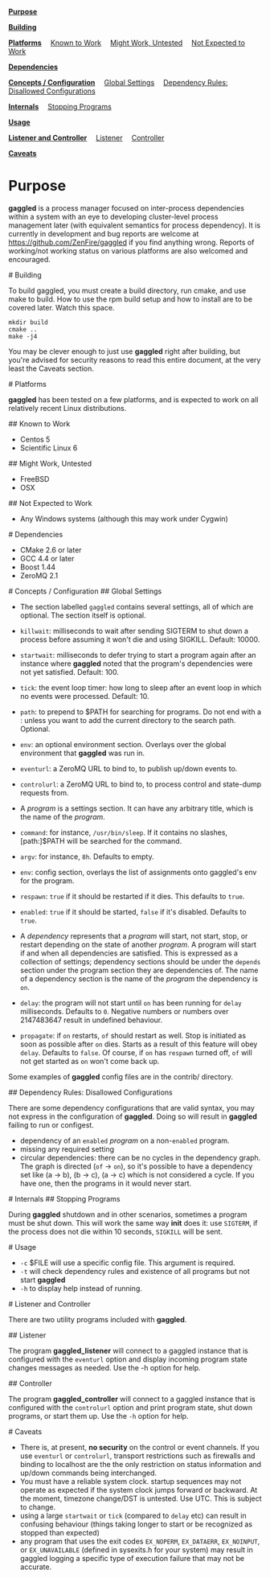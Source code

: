
**<a href="#toc1-1">Purpose</a>**

**<a href="#toc1-5">Building</a>**

**<a href="#toc1-16">Platforms</a>**
&emsp;<a href="#toc2-21">Known to Work</a>
&emsp;<a href="#toc2-27">Might Work, Untested</a>
&emsp;<a href="#toc2-33">Not Expected to Work</a>

**<a href="#toc1-38">Dependencies</a>**

**<a href="#toc1-46">Concepts / Configuration</a>**
&emsp;<a href="#toc2-49">Global Settings</a>
&emsp;<a href="#toc2-73">Dependency Rules: Disallowed Configurations</a>

**<a href="#toc1-82">Internals</a>**
&emsp;<a href="#toc2-85">Stopping Programs</a>

**<a href="#toc1-90">Usage</a>**

**<a href="#toc1-97">Listener and Controller</a>**
&emsp;<a href="#toc2-102">Listener</a>
&emsp;<a href="#toc2-107">Controller</a>

**<a href="#toc1-112">Caveats</a>**
<A name="toc1-1" title="Purpose" />
# Purpose
**gaggled** is a process manager focused on inter-process dependencies within a system with an eye to developing cluster-level process management later (with equivalent semantics for process dependency).  It is currently in development and bug reports are welcome at https://github.com/ZenFire/gaggled if you find anything wrong.  Reports of working/not working status on various platforms are also welcomed and encouraged.

<A name="toc1-5" title="Building" />
# Building

To build gaggled, you must create a build directory, run cmake, and use make to build.  How to use the rpm build setup and how to install are to be covered later. Watch this space.

    mkdir build
    cmake ..
    make -j4

You may be clever enough to just use **gaggled** right after building, but you're advised for security reasons to read this entire document, at the very least the Caveats section.

<A name="toc1-16" title="Platforms" />
# Platforms

**gaggled** has been tested on a few platforms, and is expected to work on all relatively recent Linux distributions.

<A name="toc2-21" title="Known to Work" />
## Known to Work

* Centos 5
* Scientific Linux 6

<A name="toc2-27" title="Might Work, Untested" />
## Might Work, Untested

* FreeBSD
* OSX

<A name="toc2-33" title="Not Expected to Work" />
## Not Expected to Work

* Any Windows systems (although this may work under Cygwin)

<A name="toc1-38" title="Dependencies" />
# Dependencies

* CMake 2.6 or later
* GCC 4.4 or later
* Boost 1.44
* ZeroMQ 2.1

<A name="toc1-46" title="Concepts / Configuration" />
# Concepts / Configuration

<A name="toc2-49" title="Global Settings" />
## Global Settings

* The section labelled `gaggled` contains several settings, all of which are optional.  The section itself is optional.
 * `killwait`: milliseconds to wait after sending SIGTERM to shut down a process before assuming it won't die and using SIGKILL. Default: 10000.
 * `startwait`: milliseconds to defer trying to start a program again after an instance where **gaggled** noted that the program's dependencies were not yet satisfied. Default: 100.
 * `tick`: the event loop timer: how long to sleep after an event loop in which no events were processed. Default: 10.
 * `path`: to prepend to $PATH for searching for programs. Do not end with a : unless you want to add the current directory to the search path. Optional.
 * `env`: an optional environment section.  Overlays over the global environment that **gaggled** was run in.
 * `eventurl`: a ZeroMQ URL to bind to, to publish up/down events to.
 * `controlurl`: a ZeroMQ URL to bind to, to process control and state-dump requests from.

* A *program* is a settings section.  It can have any arbitrary title, which is the name of the *program*.
 * `command`: for instance, `/usr/bin/sleep`. If it contains no slashes, [path:]$PATH will be searched for the command.
 * `argv`: for instance, `8h`. Defaults to empty.
 * `env`: config section, overlays the list of assignments onto gaggled's env for the program.
 * `respawn`: `true` if it should be restarted if it dies.  This defaults to `true`.
 * `enabled`: `true` if it should be started, `false` if it's disabled.  Defaults to `true`.
* A *dependency* represents that a *program* will start, not start, stop, or restart depending on the state of another *program*. A program will start if and when all dependencies are satisfied.  This is expressed as a collection of settings; dependency sections should be under the `depends` section under the program section they are dependencies of.  The name of a dependency section is the name of the *program* the dependency is `on`.
 * `delay`: the program will not start until `on` has been running for `delay` milliseconds. Defaults to `0`.  Negative numbers or numbers over 2147483647 result in undefined behaviour.
 * `propagate`: if `on` restarts, `of` should restart as well.  Stop is initiated as soon as possible after `on` dies.  Starts as a result of this feature will obey `delay`.  Defaults to `false`.  Of course, if `on` has `respawn` turned off, `of` will not get started as `on` won't come back up.

Some examples of **gaggled** config files are in the contrib/ directory.

<A name="toc2-73" title="Dependency Rules: Disallowed Configurations" />
## Dependency Rules: Disallowed Configurations

There are some dependency configurations that are valid syntax, you may not express in the configuration of **gaggled**.  Doing so will result in **gaggled** failing to run or configest.

* dependency of an `enabled` *program* on a non-`enabled` program.
* missing any required setting
* circular dependencies: there can be no cycles in the dependency graph.  The graph is directed (`of` -> `on`), so it's possible to have a dependency set like (a -> b), (b -> c), (a -> c) which is not considered a cycle.  If you have one, then the programs in it would never start.

<A name="toc1-82" title="Internals" />
# Internals

<A name="toc2-85" title="Stopping Programs" />
## Stopping Programs

During **gaggled** shutdown and in other scenarios, sometimes a program must be shut down.  This will work the same way **init** does it: use `SIGTERM`, if the process does not die within 10 seconds, `SIGKILL` will be sent.

<A name="toc1-90" title="Usage" />
# Usage

* `-c` $FILE will use a specific config file.  This argument is required.
* `-t` will check dependency rules and existence of all programs but not start **gaggled**
* `-h` to display help instead of running.

<A name="toc1-97" title="Listener and Controller" />
# Listener and Controller

There are two utility programs included with **gaggled**.

<A name="toc2-102" title="Listener" />
## Listener

The program **gaggled_listener** will connect to a gaggled instance that is configured with the `eventurl` option and display incoming program state changes messages as needed.  Use the -h option for help.

<A name="toc2-107" title="Controller" />
## Controller

The program **gaggled_controller** will connect to a gaggled instance that is configured with the `controlurl` option and print program state, shut down programs, or start them up.  Use the `-h` option for help.

<A name="toc1-112" title="Caveats" />
# Caveats

* There is, at present, **no security** on the control or event channels. If you use `eventurl` or `controlurl`, transport restrictions such as firewalls and binding to localhost are the the only restriction on status information and up/down commands being interchanged.
* You must have a reliable system clock. startup sequences may not operate as expected if the system clock jumps forward or backward.  At the moment, timezone change/DST is untested.  Use UTC.  This is subject to change.
* using a large `startwait` or `tick` (compared to `delay` etc) can result in confusing behaviour (things taking longer to start or be recognized as stopped than expected)
* any program that uses the exit codes `EX_NOPERM`, `EX_DATAERR`, `EX_NOINPUT`, or `EX_UNAVAILABLE` (defined in sysexits.h for your system) may result in gaggled logging a specific type of execution failure that may not be accurate.

